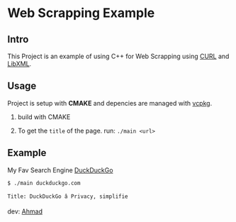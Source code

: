 # Web Scrapping Example

## Intro

This Project is an example of using C++ for Web Scrapping using [CURL](https://curl.haxx.se/) and [LibXML](http://xmlsoft.org/).

## Usage

Project is setup with **CMAKE** and depencies are managed with [vcpkg](https://github.com/Microsoft/vcpkg).

1. build with CMAKE

2) To get the `title` of the page. run: `./main <url>`

## Example

My Fav Search Engine [DuckDuckGo](https://duckduckgo.com/)

```
$ ./main duckduckgo.com

Title: DuckDuckGo â Privacy, simplifie
```

dev: [Ahmad](https://github.com/ahmad2smile)
